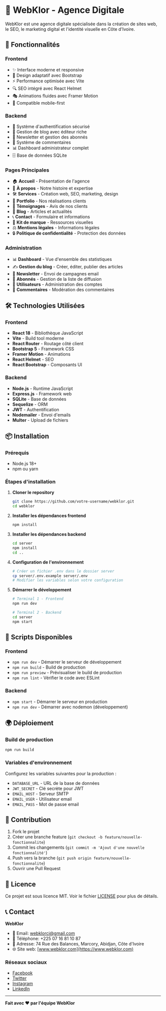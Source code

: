 # 🌟 WebKlor - Agence Digitale

WebKlor est une agence digitale spécialisée dans la création de sites web, le SEO, le marketing digital et l'identité visuelle en Côte d'Ivoire.

## 🚀 Fonctionnalités

### Frontend
- ✨ Interface moderne et responsive
- 🎨 Design adaptatif avec Bootstrap
- ⚡ Performance optimisée avec Vite
- 🔍 SEO intégré avec React Helmet
- 🎭 Animations fluides avec Framer Motion
- 📱 Compatible mobile-first

### Backend
- 🔐 Système d'authentification sécurisé
- 📝 Gestion de blog avec éditeur riche
- 📧 Newsletter et gestion des abonnés
- 💬 Système de commentaires
- 📊 Dashboard administrateur complet
- 🗄️ Base de données SQLite

### Pages Principales
- 🏠 **Accueil** - Présentation de l'agence
- 📖 **À propos** - Notre histoire et expertise
- 🛠️ **Services** - Création web, SEO, marketing, design
- 💼 **Portfolio** - Nos réalisations clients
- 💬 **Témoignages** - Avis de nos clients
- 📰 **Blog** - Articles et actualités
- 📞 **Contact** - Formulaire et informations
- 🎨 **Kit de marque** - Ressources visuelles
- ⚖️ **Mentions légales** - Informations légales
- 🔒 **Politique de confidentialité** - Protection des données

### Administration
- 📊 **Dashboard** - Vue d'ensemble des statistiques
- ✍️ **Gestion du blog** - Créer, éditer, publier des articles
- 📧 **Newsletter** - Envoi de campagnes email
- 👥 **Abonnés** - Gestion de la liste de diffusion
- 👤 **Utilisateurs** - Administration des comptes
- 💬 **Commentaires** - Modération des commentaires

## 🛠️ Technologies Utilisées

### Frontend
- **React 18** - Bibliothèque JavaScript
- **Vite** - Build tool moderne
- **React Router** - Routage côté client
- **Bootstrap 5** - Framework CSS
- **Framer Motion** - Animations
- **React Helmet** - SEO
- **React Bootstrap** - Composants UI

### Backend
- **Node.js** - Runtime JavaScript
- **Express.js** - Framework web
- **SQLite** - Base de données
- **Sequelize** - ORM
- **JWT** - Authentification
- **Nodemailer** - Envoi d'emails
- **Multer** - Upload de fichiers

## 📦 Installation

### Prérequis
- Node.js 18+ 
- npm ou yarn

### Étapes d'installation

1. **Cloner le repository**
   ```bash
   git clone https://github.com/votre-username/webklor.git
   cd webklor
   ```

2. **Installer les dépendances frontend**
   ```bash
   npm install
   ```

3. **Installer les dépendances backend**
   ```bash
   cd server
   npm install
   cd ..
   ```

4. **Configuration de l'environnement**
   ```bash
   # Créer un fichier .env dans le dossier server
   cp server/.env.example server/.env
   # Modifier les variables selon votre configuration
   ```

5. **Démarrer le développement**
   ```bash
   # Terminal 1 - Frontend
   npm run dev
   
   # Terminal 2 - Backend
   cd server
   npm start
   ```

## 🔧 Scripts Disponibles

### Frontend
- `npm run dev` - Démarrer le serveur de développement
- `npm run build` - Build de production
- `npm run preview` - Prévisualiser le build de production
- `npm run lint` - Vérifier le code avec ESLint

### Backend
- `npm start` - Démarrer le serveur en production
- `npm run dev` - Démarrer avec nodemon (développement)

## 🌍 Déploiement

### Build de production
```bash
npm run build
```

### Variables d'environnement
Configurez les variables suivantes pour la production :
- `DATABASE_URL` - URL de la base de données
- `JWT_SECRET` - Clé secrète pour JWT
- `EMAIL_HOST` - Serveur SMTP
- `EMAIL_USER` - Utilisateur email
- `EMAIL_PASS` - Mot de passe email

## 🤝 Contribution

1. Fork le projet
2. Créer une branche feature (`git checkout -b feature/nouvelle-fonctionnalite`)
3. Commit les changements (`git commit -m 'Ajout d'une nouvelle fonctionnalité'`)
4. Push vers la branche (`git push origin feature/nouvelle-fonctionnalite`)
5. Ouvrir une Pull Request

## 📄 Licence

Ce projet est sous licence MIT. Voir le fichier [LICENSE](LICENSE) pour plus de détails.

## 📞 Contact

**WebKlor**
- 📧 Email: webklorci@gmail.com
- 📱 Téléphone: +225 07 16 81 10 87
- 📍 Adresse: 74 Rue des Balances, Marcory, Abidjan, Côte d'Ivoire
- 🌐 Site web: [www.webklor.com](https://www.webklor.com)

### Réseaux sociaux
- [Facebook](https://www.facebook.com/profile.php?id=61576181235235)
- [Twitter](https://x.com/webklor94442)
- [Instagram](https://www.instagram.com/webklor)
- [LinkedIn](https://www.linkedin.com/company/webklor)

---

**Fait avec ❤️ par l'équipe WebKlor**
